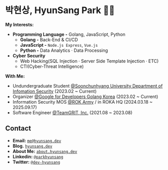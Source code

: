 # 박현상, HyunSang Park 🥷🏻
**My Interests:**
- **Programming Language -** Golang, JavaScript, Python
  - **Golang -** Back-End & CI/CD
  - **JavaScript -** `Node.js Express`, `Vue.js`
  - **Python -** Data Analytics · Data Processing
- **Cyber Security** 
  - Web Hacking(SQL Injection · Server Side Template Injection · ETC)
  - CTI(Cyber-Threat Intelligence)

**With Me:**
  - Undundergraduate Student [@Soonchunhyang University Department of Infomation Security](https://home.sch.ac.kr/security/index.jsp) (2023.02 ~ Current)
  - Organizer [@Google for Developers Golang Korea](https://gdg.community.dev/gdg-golang-korea/) (2023.02 ~ Current)
  - Information Security MOS [@ROK Army](https://www.army.mil.kr/sites/army/index.do) / in ROKA HQ (2024.03.18 ~ 2025.09.17) 
  - Software Engineer [@TeamGRIT, Inc.](https://www.teamgrit.kr/) (2021.08 ~ 2023.08)

## Contact
- **Email:** [`me@hyunsang.dev`](mailto:me@hyunsang.dev)
- **Blog.** [`hyunsang.dev`](https://hyunsang.dev)
- **About Me:** [`about.hyunsang.dev`](https://about.hyunsang.dev)
- **Linkedin:** [`@parkhyunsang`](https://www.linkedin.com/in/parkhyunsang/)
- **Twitter:** [`@dev-hyunsang`](https://twitter.com/dev_hyunsang)
